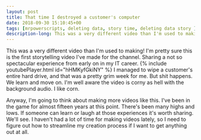 ```yaml
---
layout: post
title: That time I destroyed a customer's computer
date: 2018-09-30 15:10:45+00
tags: [mrpowerscripts, deleting data, story time, deleting data story ]
description-long: This was a very different video than I'm used to making! I'm pretty sure this is the first storytelling video I've made for the channel. Sharing a not so spectacular experience from early on in my IT career. I managed to wipe a customer's entire hard drive, and that was a pretty grim week for me. But shit happens. We learn and move on. I'm well aware the video is corny as hell with the background audio. I like corn. 
---
```


This was a very different video than I'm used to making! I'm pretty sure this is the first storytelling video I've made for the channel. Sharing a not so spectacular experience from early on in my IT career. {% include youtubePlayer.html id="hHMKyfGkiNY" %} I managed to wipe a customer's entire hard drive, and that was a pretty grim week for me. But shit happens. We learn and move on. I'm well aware the video is corny as hell with the background audio. I like corn.

Anyway, I'm going to think about making more videos like this. I've been in the game for almost fifteen years at this point. There's been many highs and lows. If someone can learn or laugh at those experiences it's worth sharing. We'll see. I haven't had a lot of time for making videos lately, so I need to figure out how to streamline my creation process if I want to get anything out at all.